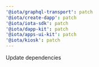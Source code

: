 ```yaml
---
'@iota/graphql-transport': patch
'@iota/create-dapp': patch
'@iota/iota-sdk': patch
'@iota/dapp-kit': patch
'@iota/apps-ui-kit': patch
'@iota/kiosk': patch
---
```


Update dependencies
